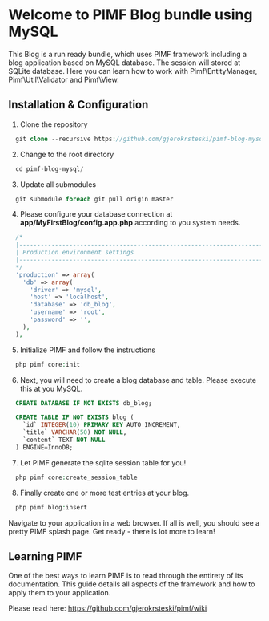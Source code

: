 Welcome to PIMF Blog bundle using MySQL
=======================================
This Blog is a run ready bundle, which uses PIMF framework including a blog application based on MySQL database.
The session will stored at SQLite database. Here you can learn how to work with Pimf\EntityManager, Pimf\Util\Validator
and Pimf\View.

Installation & Configuration
----------------------------

1. Clone the repository

```php
  git clone --recursive https://github.com/gjerokrsteski/pimf-blog-mysql.git
```

2. Change to the root directory

```php
  cd pimf-blog-mysql/
```

3. Update all submodules

```php
  git submodule foreach git pull origin master
```

4. Please configure your database connection at **app/MyFirstBlog/config.app.php** according to you system needs.

```php
  /*
  |------------------------------------------------------------------------
  | Production environment settings
  |------------------------------------------------------------------------
  */
  'production' => array(
    'db' => array(
      'driver' => 'mysql',
      'host' => 'localhost',
      'database' => 'db_blog',
      'username' => 'root',
      'password' => '',
    ),
  ),
```

5. Initialize PIMF and follow the instructions

```php
  php pimf core:init
```

6. Next, you will need to create a blog database and table. Please execute this at you MySQL.

```sql
  CREATE DATABASE IF NOT EXISTS db_blog;

  CREATE TABLE IF NOT EXISTS blog (
    `id` INTEGER(10) PRIMARY KEY AUTO_INCREMENT,
    `title` VARCHAR(50) NOT NULL,
    `content` TEXT NOT NULL
  ) ENGINE=InnoDB;
```

7. Let PIMF generate the sqlite session table for you!

```php
  php pimf core:create_session_table
```

8. Finally create one or more test entries at your blog.

```php
  php pimf blog:insert
```

Navigate to your application in a web browser. If all is well, you should see a pretty PIMF splash page.
Get ready - there is lot more to learn!

Learning PIMF
-------------
One of the best ways to learn PIMF is to read through the entirety of its documentation. This guide details all
aspects of the framework and how to apply them to your application.

Please read here: https://github.com/gjerokrsteski/pimf/wiki

